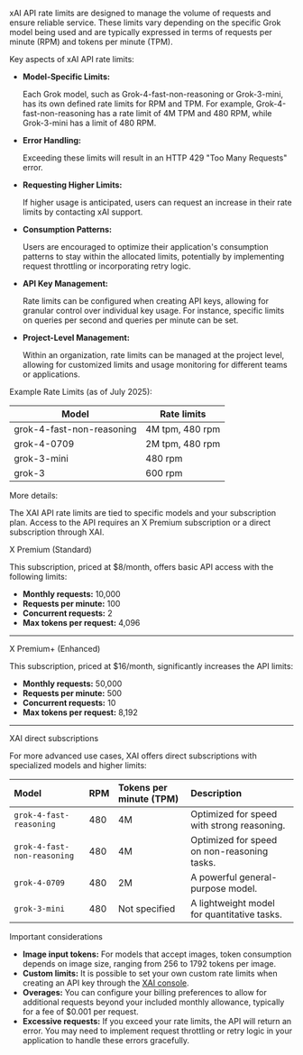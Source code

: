 xAI API rate limits are designed to manage the volume of requests and ensure reliable service. These limits vary depending on the specific Grok model being used and are typically expressed in terms of requests per minute (RPM) and tokens per minute (TPM).

Key aspects of xAI API rate limits:

- **Model-Specific Limits:**

  Each Grok model, such as Grok-4-fast-non-reasoning or Grok-3-mini, has its own defined rate limits for RPM and TPM. For example, Grok-4-fast-non-reasoning has a rate limit of 4M TPM and 480 RPM, while Grok-3-mini has a limit of 480 RPM.

- **Error Handling:**

  Exceeding these limits will result in an HTTP 429 "Too Many Requests" error.

- **Requesting Higher Limits:**

  If higher usage is anticipated, users can request an increase in their rate limits by contacting xAI support.

- **Consumption Patterns:**

  Users are encouraged to optimize their application's consumption patterns to stay within the allocated limits, potentially by implementing request throttling or incorporating retry logic.

- **API Key Management:**

  Rate limits can be configured when creating API keys, allowing for granular control over individual key usage. For instance, specific limits on queries per second and queries per minute can be set.

- **Project-Level Management:**

  Within an organization, rate limits can be managed at the project level, allowing for customized limits and usage monitoring for different teams or applications.

Example Rate Limits (as of July 2025):

| Model                     | Rate limits     |
| ------------------------- | --------------- |
| grok-4-fast-non-reasoning | 4M tpm, 480 rpm |
| grok-4-0709               | 2M tpm, 480 rpm |
| grok-3-mini               | 480 rpm         |
| grok-3                    | 600 rpm         |



More details:

The XAI API rate limits are tied to specific models and your subscription plan. Access to the API requires an X Premium subscription or a direct subscription through XAI.

X Premium (Standard)

This subscription, priced at $8/month, offers basic API access with the following limits:

- **Monthly requests:** 10,000
- **Requests per minute:** 100
- **Concurrent requests:** 2
- **Max tokens per request:** 4,096

------

X Premium+ (Enhanced)

This subscription, priced at $16/month, significantly increases the API limits:

- **Monthly requests:** 50,000
- **Requests per minute:** 500
- **Concurrent requests:** 10
- **Max tokens per request:** 8,192

------

XAI direct subscriptions

For more advanced use cases, XAI offers direct subscriptions with specialized models and higher limits:

| Model                       | RPM  | Tokens per minute (TPM) | Description                                 |
| :-------------------------- | :--- | :---------------------- | :------------------------------------------ |
| `grok-4-fast-reasoning`     | 480  | 4M                      | Optimized for speed with strong reasoning.  |
| `grok-4-fast-non-reasoning` | 480  | 4M                      | Optimized for speed on non-reasoning tasks. |
| `grok-4-0709`               | 480  | 2M                      | A powerful general-purpose model.           |
| `grok-3-mini`               | 480  | Not specified           | A lightweight model for quantitative tasks. |

Important considerations

- **Image input tokens:** For models that accept images, token consumption depends on image size, ranging from 256 to 1792 tokens per image.
- **Custom limits:** It is possible to set your own custom rate limits when creating an API key through the [XAI console](https://console.x.ai/).
- **Overages:** You can configure your billing preferences to allow for additional requests beyond your included monthly allowance, typically for a fee of $0.001 per request.
- **Excessive requests:** If you exceed your rate limits, the API will return an error. You may need to implement request throttling or retry logic in your application to handle these errors gracefully.